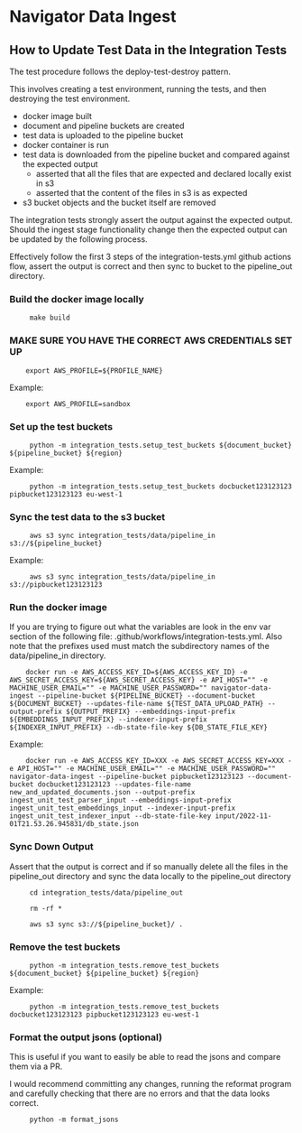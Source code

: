# Navigator Data Ingest

## How to Update Test Data in the Integration Tests

The test procedure follows the deploy-test-destroy pattern.

This involves creating a test environment, running the tests, and then destroying the test environment.
- docker image built
- document and pipeline buckets are created
- test data is uploaded to the pipeline bucket
- docker container is run
- test data is downloaded from the pipeline bucket and compared against the expected output
  - asserted that all the files that are expected and declared locally exist in s3
  - asserted that the content of the files in s3 is as expected
- s3 bucket objects and the bucket itself are removed

The integration tests strongly assert the output against the expected output. Should the ingest stage functionality change then the expected output can be updated by the following process.

Effectively follow the first 3 steps of the integration-tests.yml github actions flow, assert the output is correct and then sync to bucket to the pipeline_out directory.

[//]: # (TODO: Build these steps into a bash script or something)

### Build the docker image locally

```shell
     make build
```

### MAKE SURE YOU HAVE THE CORRECT AWS CREDENTIALS SET UP

```shell
    export AWS_PROFILE=${PROFILE_NAME}
```

Example:

```shell
    export AWS_PROFILE=sandbox
```

### Set up the test buckets

```shell
     python -m integration_tests.setup_test_buckets ${document_bucket} ${pipeline_bucket} ${region}
```

Example:

```shell
     python -m integration_tests.setup_test_buckets docbucket123123123 pipbucket123123123 eu-west-1
```

### Sync the test data to the s3 bucket

```shell
     aws s3 sync integration_tests/data/pipeline_in s3://${pipeline_bucket}
```

Example:

```shell
     aws s3 sync integration_tests/data/pipeline_in s3://pipbucket123123123
```

### Run the docker image

If you are trying to figure out what the variables are look in the env var section of the following file: .github/workflows/integration-tests.yml. Also note that the prefixes used must match the subdirectory names of the data/pipeline_in directory.

```shell
    docker run -e AWS_ACCESS_KEY_ID=${AWS_ACCESS_KEY_ID} -e AWS_SECRET_ACCESS_KEY=${AWS_SECRET_ACCESS_KEY} -e API_HOST="" -e MACHINE_USER_EMAIL="" -e MACHINE_USER_PASSWORD="" navigator-data-ingest --pipeline-bucket ${PIPELINE_BUCKET} --document-bucket ${DOCUMENT_BUCKET} --updates-file-name ${TEST_DATA_UPLOAD_PATH} --output-prefix ${OUTPUT_PREFIX} --embeddings-input-prefix ${EMBEDDINGS_INPUT_PREFIX} --indexer-input-prefix ${INDEXER_INPUT_PREFIX} --db-state-file-key ${DB_STATE_FILE_KEY}
```

Example:

```shell
    docker run -e AWS_ACCESS_KEY_ID=XXX -e AWS_SECRET_ACCESS_KEY=XXX -e API_HOST="" -e MACHINE_USER_EMAIL="" -e MACHINE_USER_PASSWORD="" navigator-data-ingest --pipeline-bucket pipbucket123123123 --document-bucket docbucket123123123 --updates-file-name new_and_updated_documents.json --output-prefix ingest_unit_test_parser_input --embeddings-input-prefix ingest_unit_test_embeddings_input --indexer-input-prefix ingest_unit_test_indexer_input --db-state-file-key input/2022-11-01T21.53.26.945831/db_state.json
```

### Sync Down Output

Assert that the output is correct and if so manually delete all the files in the pipeline_out directory and sync the data locally to the pipeline_out directory

```shell
     cd integration_tests/data/pipeline_out
     
     rm -rf *

     aws s3 sync s3://${pipeline_bucket}/ .
```

### Remove the test buckets

```shell
     python -m integration_tests.remove_test_buckets ${document_bucket} ${pipeline_bucket} ${region}
```

Example:

```shell
     python -m integration_tests.remove_test_buckets docbucket123123123 pipbucket123123123 eu-west-1
```

### Format the output jsons (optional)

This is useful if you want to easily be able to read the jsons and compare them via a PR.

I would recommend committing any changes, running the reformat program and carefully checking that there are no errors and that the data looks correct.

```shell
     python -m format_jsons
```
